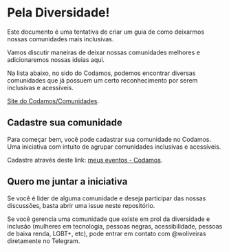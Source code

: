 # Pela Diversidade!

Este documento é uma tentativa de criar um guia de como deixarmos nossas comunidades mais inclusivas.

Vamos discutir maneiras de deixar nossas comunidades melhores e adicionaremos nossas ideias aqui.

Na lista abaixo, no sido do Codamos, podemos encontrar diversas comunidades que já possuem um certo reconhecimento por serem inclusivas e acessíveis.

[Site do Codamos/Comunidades](https://www.codamos.club/comunidades).

## Cadastre sua comunidade

Para começar bem, você pode cadastrar sua comunidade no Codamos. Uma iniciativa com intuito de agrupar comunidades inclusivas e acessíveis.

Cadastre através deste link: [meus eventos - Codamos](https://www.codamos.club/meu-evento).

## Quero me juntar a iniciativa

Se você é lider de alguma comunidade e deseja participar das nossas discussões, basta abrir uma issue neste repositório.

Se você gerencia uma comunidade que existe em prol da diversidade e inclusão (mulheres em tecnologia, pessoas negras, acessibilidade, pessoas de baixa renda, LGBT+, etc), pode entrar em contato com @woliveiras diretamente no Telegram.
